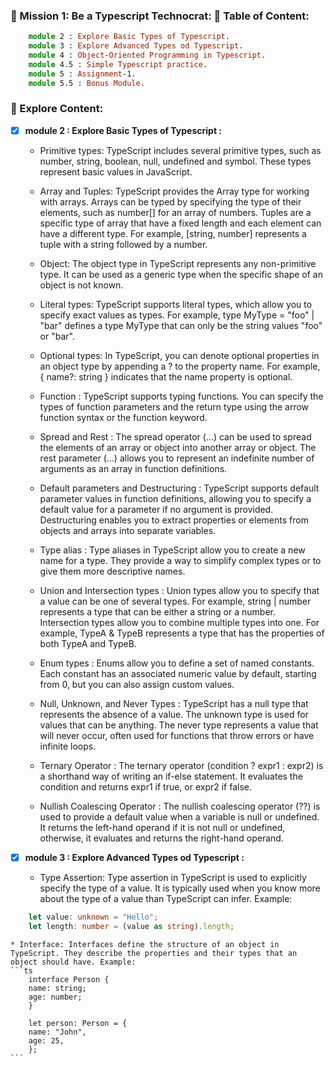 ### 🎯 Mission 1: Be a Typescript Technocrat: 📗 Table of Content:

```ts
    module 2 : Explore Basic Types of Typescript.
    module 3 : Explore Advanced Types od Typescript.
    module 4 : Object-Oriented Programming in Typescript.
    module 4.5 : Simple Typescript practice.
    module 5 : Assignment-1.
    module 5.5 : Bonus Module.
```
### 📗 Explore Content:
- [x] **module 2 : Explore Basic Types of Typescript :**

    * Primitive types: TypeScript includes several primitive types, such as number, string, boolean, null, undefined and symbol. These types represent basic values in JavaScript.

    * Array and Tuples: TypeScript provides the Array type for working with arrays. Arrays can be typed by specifying the type of their elements, such as number[] for an array of numbers. Tuples are a specific type of array that have a fixed length and each element can have a different type. For example, [string, number] represents a tuple with a string followed by a number.

    * Object: The object type in TypeScript represents any non-primitive type. It can be used as a generic type when the specific shape of an object is not known.

    * Literal types: TypeScript supports literal types, which allow you to specify exact values as types. For example, type MyType = "foo" | "bar" defines a type MyType that can only be the string values "foo" or "bar".

    * Optional types: In TypeScript, you can denote optional properties in an object type by appending a ? to the property name. For example, { name?: string } indicates that the name property is optional.

    * Function : TypeScript supports typing functions. You can specify the types of function parameters and the return type using the arrow function syntax or the function keyword.

    * Spread and Rest : The spread operator (...) can be used to spread the elements of an array or object into another array or object. The rest parameter (...) allows you to represent an indefinite number of arguments as an array in function definitions.

    * Default parameters and Destructuring : TypeScript supports default parameter values in function definitions, allowing you to specify a default value for a parameter if no argument is provided. Destructuring enables you to extract properties or elements from objects and arrays into separate variables.

    * Type alias : Type aliases in TypeScript allow you to create a new name for a type. They provide a way to simplify complex types or to give them more descriptive names.

    * Union and Intersection types : Union types allow you to specify that a value can be one of several types. For example, string | number represents a type that can be either a string or a number. Intersection types allow you to combine multiple types into one. For example, TypeA & TypeB represents a type that has the properties of both TypeA and TypeB.

    * Enum types :  Enums allow you to define a set of named constants. Each constant has an associated numeric value by default, starting from 0, but you can also assign custom values.

    * Null, Unknown, and Never Types : TypeScript has a null type that represents the absence of a value. The unknown type is used for values that can be anything. The never type represents a value that will never occur, often used for functions that throw errors or have infinite loops.

    * Ternary Operator : The ternary operator (condition ? expr1 : expr2) is a shorthand way of writing an if-else statement. It evaluates the condition and returns expr1 if true, or expr2 if false.

    * Nullish Coalescing Operator : The nullish coalescing operator (??) is used to provide a default value when a variable is null or undefined. It returns the left-hand operand if it is not null or undefined, otherwise, it evaluates and returns the right-hand operand.





- [x] **module 3 : Explore Advanced Types od Typescript :**

    * Type Assertion: Type assertion in TypeScript is used to explicitly specify the type of a value. It is typically used when you know more about the type of a value than TypeScript can infer. Example:
```ts
    let value: unknown = "Hello";
    let length: number = (value as string).length;
```

    * Interface: Interfaces define the structure of an object in TypeScript. They describe the properties and their types that an object should have. Example:
    ```ts
        interface Person {
        name: string;
        age: number;
        }

        let person: Person = {
        name: "John",
        age: 25,
        };
    ```